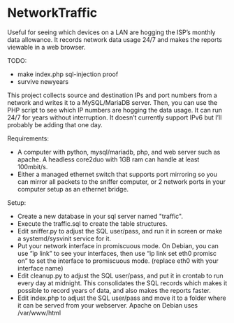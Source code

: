# NetworkTraffic
Useful for seeing which devices on a LAN are hogging the ISP’s monthly data allowance.  It records network data usage 24/7 and makes the reports viewable in a web browser.

TODO:
- make index.php sql-injection proof
- survive newyears


This project collects source and destination IPs and port numbers from a network and writes it to a MySQL/MariaDB server.  Then, you can use the PHP script to see which IP numbers are hogging the data usage.  It can run 24/7 for years without interruption. It doesn’t currently support IPv6 but I’ll probably be adding that one day.


Requirements:
- A computer with python, mysql/mariadb, php, and web server such as apache.  A headless core2duo with 1GB ram can handle at least 100mbit/s.
- Either a managed ethernet switch that supports port mirroring so you can mirror all packets to the sniffer computer, or 2 network ports in your computer setup as an ethernet bridge.


Setup:
- Create a new database in your sql server named "traffic".
- Execute the traffic.sql to create the table structures.
- Edit sniffer.py to adjust the SQL user/pass, and run it in screen or make a systemd/sysvinit service for it.
- Put your network interface in promiscuous mode.  On Debian, you can use “ip link” to see your interfaces, then use “ip link set eth0 promisc on” to set the interface to promiscuous mode.  (replace eth0 with your interface name)
- Edit cleanup.py to adjust the SQL user/pass, and put it in crontab to run every day at midnight.  This consolidates the SQL records which makes it possible to record years of data, and also makes the reports faster.
- Edit index.php to adjust the SQL user/pass and move it to a folder where it can be served from your webserver.  Apache on Debian uses /var/www/html
